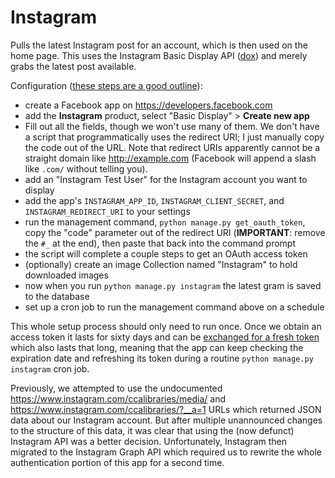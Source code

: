 # Instagram

Pulls the latest Instagram post for an account, which is then used on the home page. This uses the Instagram Basic Display API ([dox](https://developers.facebook.com/docs/instagram-basic-display-api/getting-started)) and merely grabs the latest post available.

Configuration ([these steps are a good outline](https://developers.facebook.com/docs/instagram-basic-display-api/getting-started)):

- create a Facebook app on https://developers.facebook.com
- add the **Instagram** product, select "Basic Display" > **Create new app**
- Fill out all the fields, though we won't use many of them. We don't have a script that programmatically uses the redirect URI; I just manually copy the code out of the URL. Note that redirect URIs apparently cannot be a straight domain like http://example.com (Facebook will append a slash like `.com/` without telling you).
- add an "Instagram Test User" for the Instagram account you want to display
- add the app's `INSTAGRAM_APP_ID`, `INSTAGRAM_CLIENT_SECRET`, and `INSTAGRAM_REDIRECT_URI` to your settings
- run the management command, `python manage.py get_oauth_token`, copy the "code" parameter out of the redirect URI (**IMPORTANT**: remove the `#_` at the end), then paste that back into the command prompt
- the script will complete a couple steps to get an OAuth access token
- (optionally) create an image Collection named "Instagram" to hold downloaded images
- now when you run `python manage.py instagram` the latest gram is saved to the database
- set up a cron job to run the management command above on a schedule

This whole setup process should only need to run once. Once we obtain an access token it lasts for sixty days and can be [exchanged for a fresh token](https://developers.facebook.com/docs/instagram-basic-display-api/guides/long-lived-access-tokens) which also lasts that long, meaning that the app can keep checking the expiration date and refreshing its token during a routine `python manage.py instagram` cron job.

Previously, we attempted to use the undocumented https://www.instagram.com/ccalibraries/media/ and https://www.instagram.com/ccalibraries/?__a=1 URLs which returned JSON data about our Instagram account. But after multiple unannounced changes to the structure of this data, it was clear that using the (now defunct) Instagram API was a better decision. Unfortunately, Instagram then migrated to the Instagram Graph API which required us to rewrite the whole authentication portion of this app for a second time.
